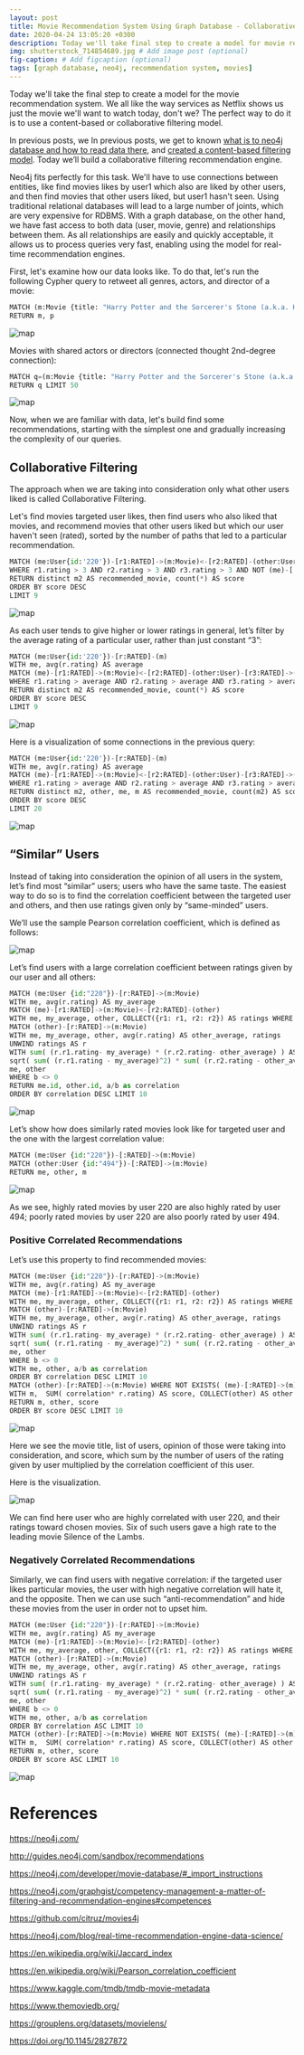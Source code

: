 ```yaml
---
layout: post
title: Movie Recommendation System Using Graph Database - Collaborative Filtering 
date: 2020-04-24 13:05:20 +0300
description: Today we'll take final step to create a model for movie recommendation system. We all like the way services like Netflix shows us just the movie we'll want to watch today, don't we? The perfect way to do it is to use content-based or collaborative filtering model, and even better - the combination of both.
img: shutterstock_714854689.jpg # Add image post (optional)
fig-caption: # Add figcaption (optional)
tags: [graph database, neo4j, recommendation system, movies]
---
```


Today we'll take the final step to create a model for the movie recommendation system. We all like the way services as Netflix shows us just the movie we'll want to watch today, don't we? The perfect way to do it is to use a content-based or collaborative filtering model.

In previous posts, we In previous posts, we get to known [what is to neo4j database and how to read data there](https://juliazozulia.github.io/What_is_Graph_Database_-and_how_to_use_it/), and [created a content-based filtering model](https://juliazozulia.github.io/Movie_Recommendation_System_Content_Based/). Today we’ll build a collaborative filtering recommendation engine.

Neo4j fits perfectly for this task. We'll have to use connections between entities, like find movies likes by user1 which also are liked by other users, and then find movies that other users liked, but user1 hasn't seen. Using traditional relational databases will lead to a large number of joints, which are very expensive for RDBMS. With a graph database, on the other hand, we have fast access to both data (user, movie, genre) and relationships between them. As all relationships are easily and quickly acceptable, it allows us to process queries very fast, enabling using the model for real-time recommendation engines. 

First, let's examine how our data looks like. To do that, let's run the following Cypher query to retweet all genres, actors, and director of a movie:


```python
MATCH (m:Movie {title: "Harry Potter and the Sorcerer's Stone (a.k.a. Harry Potter and the Philosopher's Stone) (2001)"})-[:ACTED_IN|:IS_GENRE|:DIRECTED]-(p)
RETURN m, p
```

![map]({{site.baseurl}}/assets/img/movies/1.jpg)

Movies with shared actors or directors (connected thought 2nd-degree connection):

```python
MATCH q=(m:Movie {title: "Harry Potter and the Sorcerer's Stone (a.k.a. Harry Potter and the Philosopher's Stone) (2001)"})-[:ACTED_IN |:DIRECTED*..2]-(p)
RETURN q LIMIT 50
```

![map]({{site.baseurl}}/assets/img/movies/2.jpg)

Now, when we are familiar with data, let's build find some recommendations, starting with the simplest one and gradually increasing the complexity of our queries.

## Collaborative Filtering

The approach when we are taking into consideration only what other users liked is called Collaborative Filtering.

Let's find movies targeted user likes, then find users who also liked that movies, and recommend movies that other users liked but which our user haven't seen (rated), sorted by the number of paths that led to a particular recommendation.

```python
MATCH (me:User{id:'220'})-[r1:RATED]->(m:Movie)<-[r2:RATED]-(other:User)-[r3:RATED]->(m2:Movie)
WHERE r1.rating > 3 AND r2.rating > 3 AND r3.rating > 3 AND NOT (me)-[:RATED]->(m2)
RETURN distinct m2 AS recommended_movie, count(*) AS score
ORDER BY score DESC
LIMIT 9
```

![map]({{site.baseurl}}/assets/img/movies/4.jpg)

As each user tends to give higher or lower ratings in general, let’s filter by the average rating of a particular user, rather than just constant “3”:

```python
MATCH (me:User{id:'220'})-[r:RATED]-(m)
WITH me, avg(r.rating) AS average
MATCH (me)-[r1:RATED]->(m:Movie)<-[r2:RATED]-(other:User)-[r3:RATED]->(m2:Movie)
WHERE r1.rating > average AND r2.rating > average AND r3.rating > average AND NOT (me)-[:RATED]->(m2)
RETURN distinct m2 AS recommended_movie, count(*) AS score
ORDER BY score DESC
LIMIT 9
```

![map]({{site.baseurl}}/assets/img/movies/5.jpg)


Here is a visualization of some connections in the previous query:

```python
MATCH (me:User{id:'220'})-[r:RATED]-(m)
WITH me, avg(r.rating) AS average
MATCH (me)-[r1:RATED]->(m:Movie)<-[r2:RATED]-(other:User)-[r3:RATED]->(m2:Movie)
WHERE r1.rating > average AND r2.rating > average AND r3.rating > average AND NOT (me)-[:RATED]->(m2)
RETURN distinct m2, other, me, m AS recommended_movie, count(m2) AS score
ORDER BY score DESC
LIMIT 20
```

![map]({{site.baseurl}}/assets/img/movies/6.jpg)


## “Similar” Users

Instead of taking into consideration the opinion of all users in the system, let’s find most “similar” users; users who have the same taste. The easiest way to do so is to find the correlation coefficient between the targeted user and others, and then use ratings given only by “same-minded” users.

We’ll use the sample Pearson correlation coefficient, which is defined as follows:

![map]({{site.baseurl}}/assets/img/movies/pearson.jpg)

Let’s find users with a large correlation coefficient between ratings given by our user and all others:

```python
MATCH (me:User {id:"220"})-[r:RATED]->(m:Movie)
WITH me, avg(r.rating) AS my_average
MATCH (me)-[r1:RATED]->(m:Movie)<-[r2:RATED]-(other)
WITH me, my_average, other, COLLECT({r1: r1, r2: r2}) AS ratings WHERE size(ratings) > 10
MATCH (other)-[r:RATED]->(m:Movie)
WITH me, my_average, other, avg(r.rating) AS other_average, ratings
UNWIND ratings AS r
WITH sum( (r.r1.rating- my_average) * (r.r2.rating- other_average) ) AS a,
sqrt( sum( (r.r1.rating - my_average)^2) * sum( (r.r2.rating - other_average) ^2)) AS b,
me, other 
WHERE b <> 0
RETURN me.id, other.id, a/b as correlation
ORDER BY correlation DESC LIMIT 10
```

![map]({{site.baseurl}}/assets/img/movies/7.jpg)

Let’s show how does similarly rated movies look like for targeted user and the one with the largest correlation value:

```python
MATCH (me:User {id:"220"})-[:RATED]->(m:Movie)
MATCH (other:User {id:"494"})-[:RATED]->(m:Movie)
RETURN me, other, m
```

![map]({{site.baseurl}}/assets/img/movies/8.jpg)

As we see, highly rated movies by user 220 are also highly rated by user 494; poorly rated movies by user 220 are also poorly rated by user 494.

### Positive Correlated Recommendations

Let’s use this property to find recommended movies:

```python
MATCH (me:User {id:"220"})-[r:RATED]->(m:Movie)
WITH me, avg(r.rating) AS my_average
MATCH (me)-[r1:RATED]->(m:Movie)<-[r2:RATED]-(other)
WITH me, my_average, other, COLLECT({r1: r1, r2: r2}) AS ratings WHERE size(ratings) > 10
MATCH (other)-[r:RATED]->(m:Movie)
WITH me, my_average, other, avg(r.rating) AS other_average, ratings
UNWIND ratings AS r
WITH sum( (r.r1.rating- my_average) * (r.r2.rating- other_average) ) AS a,
sqrt( sum( (r.r1.rating - my_average)^2) * sum( (r.r2.rating - other_average) ^2)) AS b,
me, other 
WHERE b <> 0
WITH me, other, a/b as correlation
ORDER BY correlation DESC LIMIT 10
MATCH (other)-[r:RATED]->(m:Movie) WHERE NOT EXISTS( (me)-[:RATED]->(m) )
WITH m,  SUM( correlation* r.rating) AS score, COLLECT(other) AS other
RETURN m, other, score
ORDER BY score DESC LIMIT 10
```

![map]({{site.baseurl}}/assets/img/movies/9.jpg)

Here we see the movie title, list of users, opinion of those were taking into consideration, and score, which sum by the number of users of the rating given by user multiplied by the correlation coefficient of this user.

Here is the visualization.

![map]({{site.baseurl}}/assets/img/movies/10.jpg)

We can find here user who are highly correlated with user 220, and their ratings toward chosen movies. Six of such users gave a high rate to the leading movie Silence of the Lambs.

### Negatively Correlated Recommendations

Similarly, we can find users with negative correlation: if the targeted user likes particular movies, the user with high negative correlation will hate it, and the opposite. Then we can use such “anti-recommendation” and hide these movies from the user in order not to upset him.

```python
MATCH (me:User {id:"220"})-[r:RATED]->(m:Movie)
WITH me, avg(r.rating) AS my_average
MATCH (me)-[r1:RATED]->(m:Movie)<-[r2:RATED]-(other)
WITH me, my_average, other, COLLECT({r1: r1, r2: r2}) AS ratings WHERE size(ratings) > 10
MATCH (other)-[r:RATED]->(m:Movie)
WITH me, my_average, other, avg(r.rating) AS other_average, ratings
UNWIND ratings AS r
WITH sum( (r.r1.rating- my_average) * (r.r2.rating- other_average) ) AS a,
sqrt( sum( (r.r1.rating - my_average)^2) * sum( (r.r2.rating - other_average) ^2)) AS b,
me, other 
WHERE b <> 0
WITH me, other, a/b as correlation
ORDER BY correlation ASC LIMIT 10
MATCH (other)-[r:RATED]->(m:Movie) WHERE NOT EXISTS( (me)-[:RATED]->(m) )
WITH m,  SUM( correlation* r.rating) AS score, COLLECT(other) AS other
RETURN m, other, score
ORDER BY score ASC LIMIT 10
```

![map]({{site.baseurl}}/assets/img/movies/11.jpg)


# References
<https://neo4j.com/>

<http://guides.neo4j.com/sandbox/recommendations>

<https://neo4j.com/developer/movie-database/#_import_instructions>

<https://neo4j.com/graphgist/competency-management-a-matter-of-filtering-and-recommendation-engines#competences>

<https://github.com/citruz/movies4j>

<https://neo4j.com/blog/real-time-recommendation-engine-data-science/>

<https://en.wikipedia.org/wiki/Jaccard_index>

<https://en.wikipedia.org/wiki/Pearson_correlation_coefficient>

<https://www.kaggle.com/tmdb/tmdb-movie-metadata>

<https://www.themoviedb.org/>

<https://grouplens.org/datasets/movielens/>

<https://doi.org/10.1145/2827872>











